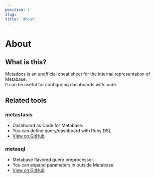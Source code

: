 ```yaml
---
position: 1
slug:
title: 'About'
---
```


# About

## What is this?

Metadocs is an unofficial cheat sheet for the internal representation of Metabase.  
It can be useful for configuring dashboards with code.

## Related tools

### metastasis
  - Dashboard as Code for Metabase.
  - You can define query/dashboard with Ruby DSL.
  - [View on GitHub](https://github.com/nobuyo/metastasis)

### metasql
  - Metabase flavored query preprocessor.
  - You can expand parameters in outside Metabase.
  - [View on GitHub](https://github.com/nobuyo/metasql)
